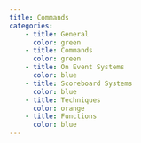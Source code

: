 ```yaml
---
title: Commands
categories:
    - title: General
      color: green
    - title: Commands
      color: green
    - title: On Event Systems
      color: blue
    - title: Scoreboard Systems
      color: blue
    - title: Techniques
      color: orange
    - title: Functions
      color: blue
---
```

